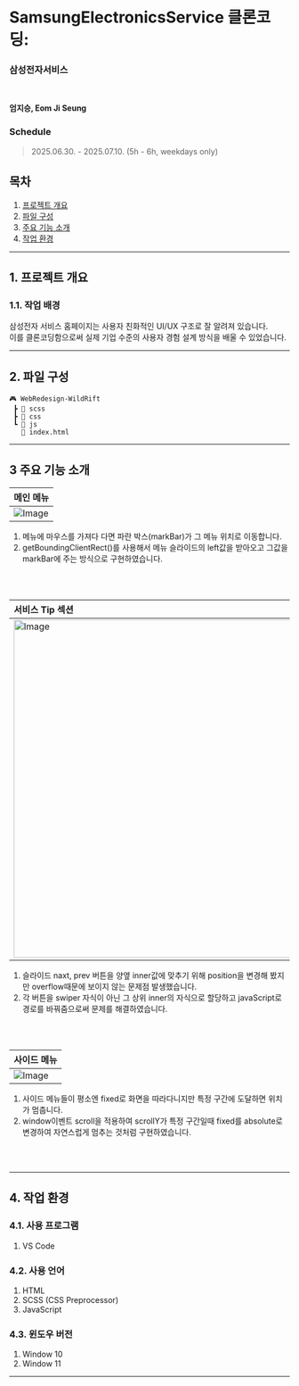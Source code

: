 # **SamsungElectronicsService 클론코딩:**
### 삼성전자서비스

<br/>

**엄지승, Eom Ji Seung**        


### **Schedule**
> 2025.06.30. - 2025.07.10. (5h - 6h, weekdays only)

## 목차

1. [프로젝트 개요](#1-프로젝트-개요)   
2. [파일 구성](#2-파일-구성)   
3. [주요 기능 소개](#3-주요-기능-소개)    
4. [작업 환경](#4-작업-환경)   

---

## 1. 프로젝트 개요

### 1.1. 작업 배경
삼성전자 서비스 홈페이지는 사용자 친화적인 UI/UX 구조로 잘 알려져 있습니다.  
이를 클론코딩함으로써 실제 기업 수준의 사용자 경험 설계 방식을 배울 수 있었습니다.
</br>

---

## 2. 파일 구성

```
🎮 WebRedesign-WildRift
 ┣ 📂 scss
 ┣ 📂 css
 ┗ 📂 js
   📄 index.html
```


---

## 3 주요 기능 소개  
| 메인 메뉴                                                                                                          | 
| :------------------------------------------------------------------------------------------------------------------------------ |
| ![Image](https://github.com/user-attachments/assets/a9eb7bd6-10ad-4a85-81e5-22e458fcab7c) |  
1. 메뉴에 마우스를 가져다 다면 파란 박스(markBar)가 그 메뉴 위치로 이동합니다.  
2. getBoundingClientRect()를 사용해서 메뉴 슬라이드의 left값을 받아오고 그값을 markBar에 주는 방식으로 구현하였습니다.
<br/>
</br>

| 서비스 Tip 섹션                                                                                                          | 
| :------------------------------------------------------------------------------------------------------------------------------ |
| <img width="1906" height="606" alt="Image" src="https://github.com/user-attachments/assets/00e8d9d9-7ce3-4878-96d9-7bb38194ac62" />  |  
1.  슬라이드 naxt, prev 버튼을 양옆 inner값에 맞추기 위해 position을 변경해 봤지만 overflow때문에 보이지 않는 문제점 발생했습니다.
2.  각 버튼을 swiper 자식이 아닌 그 상위 inner의 자식으로 할당하고 javaScript로 경로를 바꿔줌으로써 문제를 해결하였습니다.
<br/>
</br>  

| 사이드 메뉴                                                                                                          | 
| :------------------------------------------------------------------------------------------------------------------------------ |
| ![Image](https://github.com/user-attachments/assets/9525e492-cb42-4f64-95b6-6d7267c60b4a)  |
1. 사이드 메뉴들이 평소엔 fixed로 화면을 따라다니지만 특정 구간에 도달하면 위치가 멈춥니다.
2. window이벤트 scroll을 적용하여 scrollY가 특정 구간일때 fixed를 absolute로 변경하여 자연스럽게 멈추는 것처럼 구현하였습니다.
<br/>
</br>  

---

## 4. 작업 환경
### 4.1. 사용 프로그램
1. VS Code

### 4.2. 사용 언어
1. HTML
2. SCSS (CSS Preprocessor)
3. JavaScript

### 4.3. 윈도우 버전
1. Window 10
2. Window 11

---

